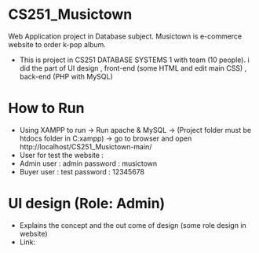 # CS251_Musictown
Web Application project in Database subject. Musictown is e-commerce website to order k-pop album.

- This is project in CS251 DATABASE SYSTEMS 1 with team (10 people).
i did the part of UI design , front-end (some HTML and edit main CSS) , back-end (PHP with MySQL)

# How to Run
- Using XAMPP to run -> Run apache & MySQL -> (Project folder must be htdocs folder in C:xampp) 
-> go to browser and open http://localhost/CS251_Musictown-main/
- User for test the website :
- Admin user : admin password : musictown
- Buyer user : test password : 12345678

# UI design (Role: Admin)
- Explains the concept and the out come of design (some role design in website)
- Link:
